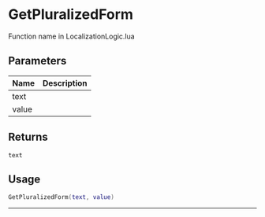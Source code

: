 # GetPluralizedForm

Function name in LocalizationLogic.lua

## Parameters

| Name  | Description |
| ----- | ----------- |
| text  |             |
| value |             |

## Returns

`text`

## Usage

```lua
GetPluralizedForm(text, value)
```

---

